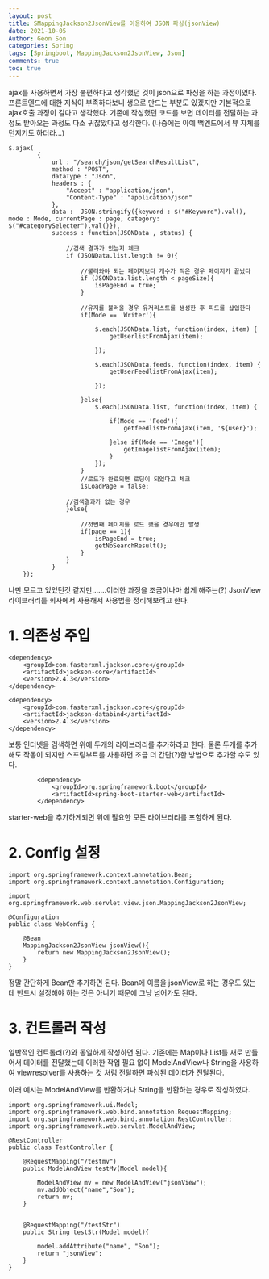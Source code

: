 ```yaml
---
layout: post
title: SMappingJackson2JsonView를 이용하여 JSON 파싱(jsonView)
date: 2021-10-05
Author: Geon Son
categories: Spring
tags: [Springboot, MappingJackson2JsonView, Json]
comments: true
toc: true
---
```


ajax를 사용하면서 가장 불편하다고 생각했던 것이 json으로 파싱을 하는 과정이였다.
프론트엔드에 대한 지식이 부족하다보니 생으로 만드는 부분도 있겠지만 기본적으로 ajax호출 과정이 길다고 생각했다. 기존에 작성했던 코드를 보면 데이터를 전달하는 과정도 받아오는 과정도 다소 귀찮았다고 생각한다. (나중에는 아예 백엔드에서 뷰 자체를 던지기도 하더라...)

```
$.ajax(
		{
			url : "/search/json/getSearchResultList",
			method : "POST",
			dataType : "Json",					
			headers : {
				"Accept" : "application/json",
				"Content-Type" : "application/json"
			},
			data :  JSON.stringify({keyword : $("#Keyword").val(), mode : Mode, currentPage : page, category: $("#categorySelecter").val()}),
			success : function(JSONData , status) {

				//검색 결과가 있는지 체크
				if (JSONData.list.length != 0){					

					//불러와야 되는 페이지보다 개수가 적은 경우 페이지가 끝났다
					if (JSONData.list.length < pageSize){
						isPageEnd = true;
					}

					//유저를 불러올 경우 유저리스트를 생성한 후 피드를 삽입한다
					if(Mode == 'Writer'){							

						$.each(JSONData.list, function(index, item) { 						
							getUserlistFromAjax(item); 									

						});

						$.each(JSONData.feeds, function(index, item) { 						
							getUserFeedlistFromAjax(item);	 							

						});	 							

					}else{
						$.each(JSONData.list, function(index, item) {						

							if(Mode == 'Feed'){						 								
								getfeedlistFromAjax(item, '${user}');

							}else if(Mode == 'Image'){			
								getImagelistFromAjax(item); 									
							}					
						});	 							
					}	 						
					//로드가 완료되면 로딩이 되었다고 체크
					isLoadPage = false;

				//검색결과가 없는 경우
				}else{

					//첫번째 페이지를 로드 했을 경우에만 발생
					if(page == 1){
						isPageEnd = true;
						getNoSearchResult();
					}
				}
			}
	});
```

나만 모르고 있었던것 같지만.......이러한 과정을 조금이나마 쉽게 해주는(?) JsonView 라이브러리를 회사에서 사용해서 사용법을 정리해보려고 한다.

# 1. 의존성 주입
```
<dependency>
	<groupId>com.fasterxml.jackson.core</groupId>
	<artifactId>jackson-core</artifactId>
	<version>2.4.3</version>
</dependency>

<dependency>
	<groupId>com.fasterxml.jackson.core</groupId>
	<artifactId>jackson-databind</artifactId>
	<version>2.4.3</version>
</dependency>
```

보통 인터넷을 검색하면 위에 두개의 라이브러리를 추가하라고 한다.
물론 두개를 추가해도 작동이 되지만 스프링부트를 사용하면 조금 더 간단(?)한 방법으로 추가할 수도 있다.
```
		<dependency>
			<groupId>org.springframework.boot</groupId>
			<artifactId>spring-boot-starter-web</artifactId>
		</dependency>
```
starter-web을 추가하게되면 위에 필요한 모든 라이브러리를 포함하게 된다.

# 2. Config 설정

```
import org.springframework.context.annotation.Bean;
import org.springframework.context.annotation.Configuration;

import org.springframework.web.servlet.view.json.MappingJackson2JsonView;

@Configuration
public class WebConfig {

    @Bean
    MappingJackson2JsonView jsonView(){
        return new MappingJackson2JsonView();
    }
}
```

정말 간단하게 Bean만 추가하면 된다. Bean에 이름을 jsonView로 하는 경우도 있는데 반드시 설정해야 하는 것은 아니기 때문에 그냥 넘어가도 된다.

# 3. 컨트롤러 작성

일반적인 컨트롤러(?)와 동일하게 작성하면 된다. 기존에는 Map이나 List를 새로 만들어서 데이터를 전달했는데 이러한 작업 필요 없이 ModelAndView나 String을 사용하여 viewresolver를 사용하는 것 처럼 전달하면 파싱된 데이터가 전달된다.

아래 예시는 ModelAndView를 반환하거나 String을 반환하는 경우로 작성하였다.

```
import org.springframework.ui.Model;
import org.springframework.web.bind.annotation.RequestMapping;
import org.springframework.web.bind.annotation.RestController;
import org.springframework.web.servlet.ModelAndView;

@RestController
public class TestController {

    @RequestMapping("/testmv")
    public ModelAndView testMv(Model model){

        ModelAndView mv = new ModelAndView("jsonView");
        mv.addObject("name","Son");
        return mv;
    }


    @RequestMapping("/testStr")
    public String testStr(Model model){

        model.addAttribute("name", "Son");
        return "jsonView";
    }
}
```

